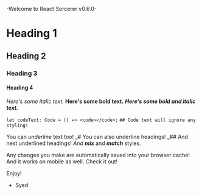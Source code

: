 -Welcome to React Sorcerer v0.6.0-
# Heading 1
## Heading 2
### Heading 3
#### Heading 4

*Here's some italic text.*
**Here's some bold text.**
***Here's some bold and italic text.***

`let codeText: Code = () => <code></code>;`
`## Code text will ignore any styling!`

You can _underline_ text too!
_# You can also underline headings!
_## And nest underlined headings!
*And* _**mix**_ and _***match***_ styles.

Any changes you make are automatically saved into your browser cache!
And it works on mobile as well. Check it out!

Enjoy!
- Syed